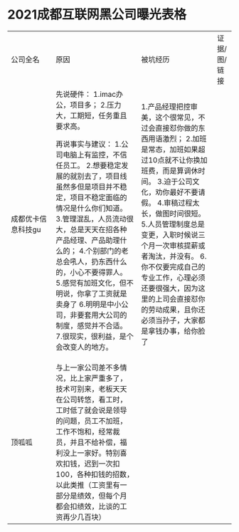 # 2021成都互联网黑公司曝光表格
<table>
  <tr>
    <td width="20%">
      公司全名
    </td>
    <td>
      原因
    </td>
    <td>
      被坑经历
    </td>
    <td>
    证据/图/链接
    </td>
  </tr>
  <tr>
    <td width=“20%”>
      成都优卡信息科技gu
    </td>
    <td>
      先说硬件：
1.imac办公，项目多；
2.压力大，工期短，任务重且要求高。

再说事实与建议：
1.公司电脑上有监控，不信任员工。
2.想要稳定发展的就别去了，项目线虽然多但是项目并不稳定，项目不稳定面临的情况是什么你们知道。
3.管理混乱，人员流动很大，总是天天在招各种产品经理、产品助理什么的；
4.个别部门的老总会吼人，扔东西什么的，小心不要得罪人。
5.感觉有加班文化，但不明说，你拿了工资就是卖身了
6.明明是中小公司，非要套用大公司的制度，感觉并不合适。
7.很现实，很利益，是个会改变人的地方。
    </td>
    <td>
      

1.产品经理把控审美，这个很常见，不过会直接怼你做的东西用语激烈；
2.加班是常态，加班如果超过10点就不让你换加班费，而是算调休时间。
3.迫于公司文化，劝你最好不要请假。
4.审稿过程太长，做图时间很短。
5.人员管理制度总是变更，入职时候说三个月一次审核提薪或者淘汰，并没有。
6.你不仅要完成自己的专业工作，心理必须还要很强大，因为这里的上司会直接怼你的劳动成果，且你还必须当孙子，大家都是拿钱办事，给你脸了
    </td>
  </tr>
<tr>
    <td>
      顶呱呱
    </td>
    <td>
      与上一家公司差不多情况，比上家严重多了，技术可别来，老板天天在公司转悠，看工时，工时低了就会说是领导的问题，员工不加班，工作不饱和，经常裁员，并且不给补偿，福利没上一家好。特别喜欢扣钱，迟到一次扣100，各种扣钱的招数，以此类推（工资里有一部分是绩效，但每个月都会扣绩效，比谈的工资再少几百块）
  </td>
 <td>
     
  </td>
  </tr>
</table>
